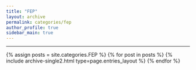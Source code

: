 ```yaml
---
title: "FEP"
layout: archive
permalink: categories/fep
author_profile: true
sidebar_main: true
---
```


<!-- 공백이 포함되어 있는 카테고리 이름의 경우 site.categories['a b c'] 이런식으로! -->

---

{% assign posts = site.categories.FEP %}
{% for post in posts %} {% include archive-single2.html type=page.entries_layout %} {% endfor %}
